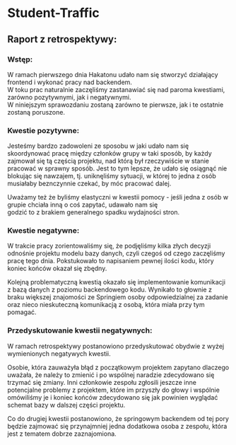 # Student-Traffic

## Raport z retrospektywy:  

### Wstęp:  

W ramach pierwszego dnia Hakatonu udało nam się stworzyć działający frontend i wykonać pracy nad backendem.  
W toku prac naturalnie zaczęliśmy zastanawiać się nad paroma kwestiami, zarówno pozytywnymi, jak i negatywnymi.  
W niniejszym sprawozdaniu zostaną zarówno te pierwsze, jak i te ostatnie zostaną poruszone.

### Kwestie pozytywne:  

Jesteśmy bardzo zadowoleni ze sposobu w jaki udało nam się skoordynować pracę między członków grupy w taki sposób, by każdy  
zajmował się tą częścią projektu, nad którą był rzeczywiście w stanie pracować w sprawny sposób. Jest to tym lepsze, że udało się
osiągnąć nie blokując się nawzajem, tj. uniknęliśmy sytuacji, w której to jedna z osób musiałaby beznczynnie czekać, by
móc pracować dalej.

Uważamy też że byliśmy elastyczni w kwestii pomocy - jeśli jedna z osób w grupie chciała inną o coś zapytać, udawało nam się  
godzić to z brakiem generalnego spadku wydajności stron.

### Kwestie negatywne:

W trakcie pracy zorientowaliśmy się, że podjęliśmy kilka złych decyzji odnośnie projektu modelu bazy danych, czyli czegoś od czego zaczęliśmy pracę tego dnia.
Pokstukowało to napisaniem pewnej ilości kodu, który koniec końców okazał się zbędny. 

Kolejną problematyczną kwestią okazało się implementowanie komunikacji z bazą danych z poziomu backendowego kodu. Wynikało to głownie z braku większej znajomości ze Springiem
osoby odpowiedzialnej za zadanie oraz nieco nieskuteczną komunikacją z osobą, która miała przy tym pomagać.

### Przedyskutowanie kwestii negatywnych:  

W ramach retrospektywy postanowiono przedyskutować obydwie z wyżej wymienionych negatywych kwestii.

Osobie, która zauważyła błąd z początkowym projektem zapytano dlaczego uważała, że należy to zmienić i po wspólnej naradzie zdecydowano się trzymać się zmiany.
Inni członkowie zespołu zgłosili jeszcze inne potencjalne problemy z projektem, które im przyszły do głowy i wspólnie omówiliśmy je i koniec końców zdecydowano się 
jak powinien wyglądać schemat bazy w dalszej części projektu.

Co do drugiej kwestii postanowiono, że springowym backendem od tej pory będzie zajmować się przynajmniej jedna dodatkowa osoba z zespołu, która jest z tematem dobrze zaznajomiona.